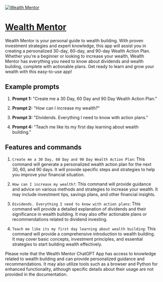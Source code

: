 [![Wealth Mentor](https://files.oaiusercontent.com/file-07eXZHac9GrbxOx1hjwSu6En?se=2123-10-18T23%3A24%3A06Z&sp=r&sv=2021-08-06&sr=b&rscc=max-age%3D31536000%2C%20immutable&rscd=attachment%3B%20filename%3D8f92aaa4-a5ff-4f26-8669-edb9d41a1662.png&sig=0FJcU26/97%2BY9gBP9jFcht53I6GlnfDETLDe/cwAY8E%3D)](https://chat.openai.com/g/g-S8MHPd8Cy-wealth-mentor)

# [Wealth Mentor](https://chat.openai.com/g/g-S8MHPd8Cy-wealth-mentor)

Wealth Mentor is your personal guide to wealth building. With proven investment strategies and expert knowledge, this app will assist you in creating a personalized 30-day, 60-day, and 90-day Wealth Action Plan. Whether you're a beginner or looking to increase your wealth, Wealth Mentor has everything you need to know about dividends and wealth building, complete with actionable plans. Get ready to learn and grow your wealth with this easy-to-use app!

## Example prompts

1. **Prompt 1:** "Create me a 30 Day, 60 Day and 90 Day Wealth Action Plan."

2. **Prompt 2:** "How can I increase my wealth?"

3. **Prompt 3:** "Dividends. Everything I need to know with action plans."

4. **Prompt 4:** "Teach me like its my first day learning about wealth building."

## Features and commands

1. `Create me a 30 Day, 60 Day and 90 Day Wealth Action Plan`: This command will generate a personalized wealth action plan for the next 30, 60, and 90 days. It will provide specific steps and strategies to help you improve your financial situation.

2. `How can I increase my wealth?`: This command will provide guidance and advice on various methods and strategies to increase your wealth. It may include investment tips, savings plans, and other financial insights.

3. `Dividends. Everything I need to know with action plans`: This command will provide a detailed explanation of dividends and their significance in wealth building. It may also offer actionable plans or recommendations related to dividend investing.

4. `Teach me like its my first day learning about wealth building`: This command will provide a comprehensive introduction to wealth building. It may cover basic concepts, investment principles, and essential strategies to start building wealth effectively.

Please note that the Wealth Mentor ChatGPT App has access to knowledge related to wealth building and can provide personalized guidance and recommendations. It may also utilize tools such as a browser and Python for enhanced functionality, although specific details about their usage are not provided in the documentation.